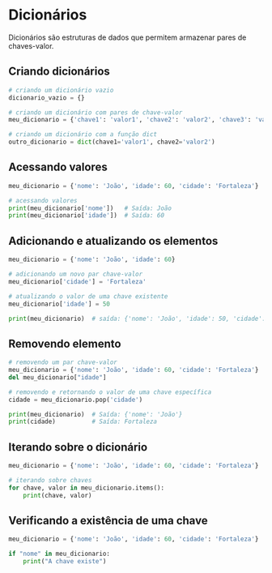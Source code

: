 # Dicionários

Dicionários são estruturas de dados que permitem armazenar pares de chaves-valor.

## Criando dicionários

```py
# criando um dicionário vazio
dicionario_vazio = {}
```

```py
# criando um dicionário com pares de chave-valor
meu_dicionario = {'chave1': 'valor1', 'chave2': 'valor2', 'chave3': 'valor3'}
```

```py
# criando um dicionário com a função dict
outro_dicionario = dict(chave1='valor1', chave2='valor2')
```

## Acessando valores

```py
meu_dicionario = {'nome': 'João', 'idade': 60, 'cidade': 'Fortaleza'}

# acessando valores
print(meu_dicionario['nome'])   # Saída: João
print(meu_dicionario['idade'])  # Saída: 60
```

## Adicionando e atualizando os elementos

```py
meu_dicionario = {'nome': 'João', 'idade': 60}

# adicionando um novo par chave-valor
meu_dicionario['cidade'] = 'Fortaleza'

# atualizando o valor de uma chave existente
meu_dicionario['idade'] = 50

print(meu_dicionario)  # saída: {'nome': 'João', 'idade': 50, 'cidade': 'Fortaleza'}
```

## Removendo elemento

```py
# removendo um par chave-valor
meu_dicionario = {'nome': 'João', 'idade': 60, 'cidade': 'Fortaleza'}
del meu_dicionario["idade"]

# removendo e retornando o valor de uma chave específica
cidade = meu_dicionario.pop('cidade')

print(meu_dicionario)  # Saída: {'nome': 'João'}
print(cidade)          # Saída: Fortaleza
```

## Iterando sobre o dicionário

```py
meu_dicionario = {'nome': 'João', 'idade': 60, 'cidade': 'Fortaleza'}

# iterando sobre chaves
for chave, valor in meu_dicionario.items():
    print(chave, valor)
```

## Verificando a existência de uma chave

```py
meu_dicionario = {'nome': 'João', 'idade': 60, 'cidade': 'Fortaleza'}

if "nome" in meu_dicionario:
    print("A chave existe")
```
